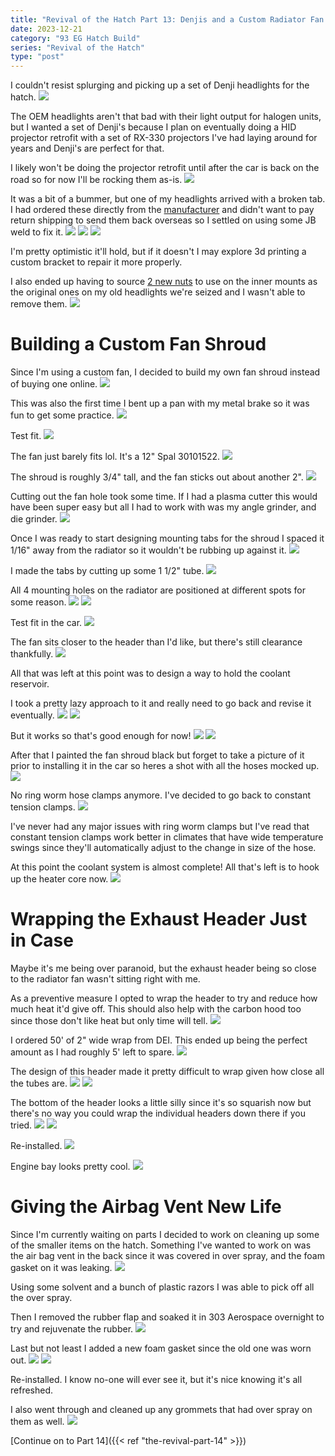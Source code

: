 ```yaml
---
title: "Revival of the Hatch Part 13: Denjis and a Custom Radiator Fan Shroud"
date: 2023-12-21
category: "93 EG Hatch Build"
series: "Revival of the Hatch"
type: "post"
---
```


I couldn't resist splurging and picking up a set of Denji headlights for the hatch.
![](images/0.jpg)

The OEM headlights aren't that bad with their light output for halogen units, but I wanted a set of Denji's because I plan on eventually doing a HID projector retrofit with a set of RX-330 projectors I've had laying around for years and Denji's are perfect for that.

I likely won't be doing the projector retrofit until after the car is back on the road so for now I'll be rocking them as-is.
![](images/1.jpg)

It was a bit of a bummer, but one of my headlights arrived with a broken tab. I had ordered these directly from the [manufacturer](https://www.denji.com/index.php/en/headlamp-projector/item/28-civic-92-95-projector-headlamp) and didn't want to pay return shipping to send them back overseas so I settled on using some JB weld to fix it.
![](images/1b.jpg)
![](images/1c.jpg)
![](images/2.jpg)

I'm pretty optimistic it'll hold, but if it doesn't I may explore 3d printing a custom bracket to repair it more properly.

I also ended up having to source [2 new nuts](https://belmetric.com/m3-m10-stainless-spin-washer-flange-tension-lock/?) to use on the inner mounts as the original ones on my old headlights we're seized and I wasn't able to remove them.
![](images/3.jpg)

# Building a Custom Fan Shroud

Since I'm using a custom fan, I decided to build my own fan shroud instead of buying one online.
![](images/4.jpg)

This was also the first time I bent up a pan with my metal brake so it was fun to get some practice.
![](images/5.jpg)

Test fit.
![](images/6.jpg)

The fan just barely fits lol. It's a 12" Spal 30101522.
![](images/7.jpg)

The shroud is roughly 3/4" tall, and the fan sticks out about another 2".
![](images/8.jpg)

Cutting out the fan hole took some time. If I had a plasma cutter this would have been super easy but all I had to work with was my angle grinder, and die grinder.
![](images/9.jpg)

Once I was ready to start designing mounting tabs for the shroud I spaced it 1/16" away from the radiator so it wouldn't be rubbing up against it.
![](images/10.jpg)

I made the tabs by cutting up some 1 1/2" tube.
![](images/11.jpg)

All 4 mounting holes on the radiator are positioned at different spots for some reason.
![](images/12.jpg)
![](images/13.jpg)

Test fit in the car.
![](images/15.jpg)

The fan sits closer to the header than I'd like, but there's still clearance thankfully.
![](images/16.jpg)

All that was left at this point was to design a way to hold the coolant reservoir.

I took a pretty lazy approach to it and really need to go back and revise it eventually.
![](images/17.jpg)
![](images/18.jpg)

But it works so that's good enough for now!
![](images/19.jpg)
![](images/20.jpg)

After that I painted the fan shroud black but forget to take a picture of it prior to installing it in the car so heres a shot with all the hoses mocked up.
![](images/21.jpg)

No ring worm hose clamps anymore. I've decided to go back to constant tension clamps.
![](images/22.jpg)

I've never had any major issues with ring worm clamps but I've read that constant tension clamps work better in climates that have wide temperature swings since they'll automatically adjust to the change in size of the hose.

At this point the coolant system is almost complete! All that's left is to hook up the heater core now.
![](images/23.jpg)

# Wrapping the Exhaust Header Just in Case

Maybe it's me being over paranoid, but the exhaust header being so close to the radiator fan wasn't sitting right with me.

As a preventive measure I opted to wrap the header to try and reduce how much heat it'd give off. This should also help with the carbon hood too since those don't like heat but only time will tell.
![](images/24.jpg)

I ordered 50' of 2" wide wrap from DEI. This ended up being the perfect amount as I had roughly 5' left to spare.
![](images/25.jpg)

The design of this header made it pretty difficult to wrap given how close all the tubes are.
![](images/26.jpg)
![](images/27.jpg)

The bottom of the header looks a little silly since it's so squarish now but there's no way you could wrap the individual headers down there if you tried.
![](images/28.jpg)
![](images/29.jpg)

Re-installed.
![](images/30.jpg)

Engine bay looks pretty cool.
![](images/31.jpg)

# Giving the Airbag Vent New Life

Since I'm currently waiting on parts I decided to work on cleaning up some of the smaller items on the hatch. Something I've wanted to work on was the air bag vent in the back since it was covered in over spray, and the foam gasket on it was leaking.
![](images/32.jpg)

Using some solvent and a bunch of plastic razors I was able to pick off all the over spray.

Then I removed the rubber flap and soaked it in 303 Aerospace overnight to try and rejuvenate the rubber.
![](images/33.jpg)

Last but not least I added a new foam gasket since the old one was worn out.
![](images/34.jpg)
![](images/35.jpg)

Re-installed. I know no-one will ever see it, but it's nice knowing it's all refreshed.

I also went through and cleaned up any grommets that had over spray on them as well.
![](images/36.jpg)

[Continue on to Part 14]({{< ref "the-revival-part-14" >}})

